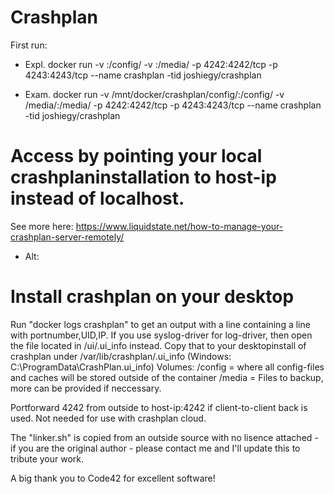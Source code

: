 # Crashplan

First run:
* Expl. docker run -v <your configdir>:/config/ -v <folder to backup>:/media/ -p 4242:4242/tcp -p 4243:4243/tcp --name crashplan -tid joshiegy/crashplan

* Exam. docker run -v /mnt/docker/crashplan/config/:/config/ -v /media/:/media/ -p 4242:4242/tcp -p 4243:4243/tcp --name crashplan -tid joshiegy/crashplan

# Access by pointing your local crashplaninstallation to host-ip instead of localhost.
See more here: https://www.liquidstate.net/how-to-manage-your-crashplan-server-remotely/
* Alt:

# Install crashplan on your desktop
Run "docker logs crashplan" to get an output with a line containing a line with portnumber,UID,IP.
If you use syslog-driver for log-driver, then open the file located in <your configdir>/ui/.ui_info instead.
Copy that to your desktopinstall of crashplan under /var/lib/crashplan/.ui_info (Windows: C:\ProgramData\CrashPlan.ui_info)
Volumes:
/config = where all config-files and caches will be stored outside of the container
/media = Files to backup, more can be provided if neccessary.

Portforward 4242 from outside to host-ip:4242 if client-to-client back is used. Not needed for use with crashplan cloud.


The "linker.sh" is copied from an outside source with no lisence attached - if you are the original author - please contact me and I'll update this to tribute your work.


A big thank you to Code42 for excellent software!
